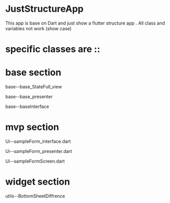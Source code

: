 # JustStructureApp

This app is base on Dart and just show a flutter structure app . All class and variables not work (show case)
# specific classes are ::

 # base section
 
 base--base_StateFull_view
 
 base--base_presenter
 
 base--baseInterface
 
 # mvp section 
 
 Ui--sampleForm_interface.dart
 
 Ui--sampleForm_presenter.dart
 
 Ui--sampleFormScreen.dart 
 
 # widget section 
 
utils--BottomSheetDiffrence

